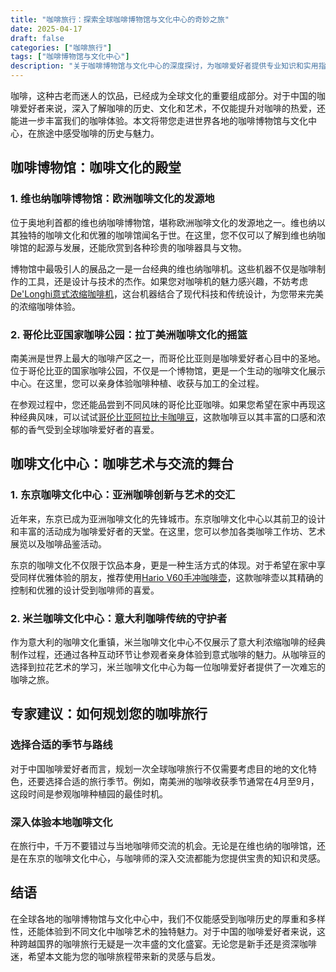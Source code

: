 ```yaml
---
title: "咖啡旅行：探索全球咖啡博物馆与文化中心的奇妙之旅"
date: 2025-04-17
draft: false
categories: ["咖啡旅行"]
tags: ["咖啡博物馆与文化中心"]
description: "关于咖啡博物馆与文化中心的深度探讨，为咖啡爱好者提供专业知识和实用指南。"
---
```


咖啡，这种古老而迷人的饮品，已经成为全球文化的重要组成部分。对于中国的咖啡爱好者来说，深入了解咖啡的历史、文化和艺术，不仅能提升对咖啡的热爱，还能进一步丰富我们的咖啡体验。本文将带您走进世界各地的咖啡博物馆与文化中心，在旅途中感受咖啡的历史与魅力。

## 咖啡博物馆：咖啡文化的殿堂

### 1. 维也纳咖啡博物馆：欧洲咖啡文化的发源地

位于奥地利首都的维也纳咖啡博物馆，堪称欧洲咖啡文化的发源地之一。维也纳以其独特的咖啡文化和优雅的咖啡馆闻名于世。在这里，您不仅可以了解到维也纳咖啡馆的起源与发展，还能欣赏到各种珍贵的咖啡器具与文物。

博物馆中最吸引人的展品之一是一台经典的维也纳咖啡机。这些机器不仅是咖啡制作的工具，还是设计与技术的杰作。如果您对咖啡机的魅力感兴趣，不妨考虑[De'Longhi意式浓缩咖啡机](https://www.amazon.com/dp/B07V3L5WJX?tag=coffeeprism-20)，这台机器结合了现代科技和传统设计，为您带来完美的浓缩咖啡体验。

### 2. 哥伦比亚国家咖啡公园：拉丁美洲咖啡文化的摇篮

南美洲是世界上最大的咖啡产区之一，而哥伦比亚则是咖啡爱好者心目中的圣地。位于哥伦比亚的国家咖啡公园，不仅是一个博物馆，更是一个生动的咖啡文化展示中心。在这里，您可以亲身体验咖啡种植、收获与加工的全过程。

在参观过程中，您还能品尝到不同风味的哥伦比亚咖啡。如果您希望在家中再现这种经典风味，可以试试[哥伦比亚阿拉比卡咖啡豆](https://www.amazon.com/dp/B00I5F6I8I?tag=coffeeprism-20)，这款咖啡豆以其丰富的口感和浓郁的香气受到全球咖啡爱好者的喜爱。

## 咖啡文化中心：咖啡艺术与交流的舞台

### 1. 东京咖啡文化中心：亚洲咖啡创新与艺术的交汇

近年来，东京已成为亚洲咖啡文化的先锋城市。东京咖啡文化中心以其前卫的设计和丰富的活动成为咖啡爱好者的天堂。在这里，您可以参加各类咖啡工作坊、艺术展览以及咖啡品鉴活动。

东京的咖啡文化不仅限于饮品本身，更是一种生活方式的体现。对于希望在家中享受同样优雅体验的朋友，推荐使用[Hario V60手冲咖啡壶](https://www.amazon.com/dp/B001RBTSMM?tag=coffeeprism-20)，这款咖啡壶以其精确的控制和优雅的设计受到咖啡师的喜爱。

### 2. 米兰咖啡文化中心：意大利咖啡传统的守护者

作为意大利的咖啡文化重镇，米兰咖啡文化中心不仅展示了意大利浓缩咖啡的经典制作过程，还通过各种互动环节让参观者亲身体验到意式咖啡的魅力。从咖啡豆的选择到拉花艺术的学习，米兰咖啡文化中心为每一位咖啡爱好者提供了一次难忘的咖啡之旅。

## 专家建议：如何规划您的咖啡旅行

### 选择合适的季节与路线

对于中国咖啡爱好者而言，规划一次全球咖啡旅行不仅需要考虑目的地的文化特色，还要选择合适的旅行季节。例如，南美洲的咖啡收获季节通常在4月至9月，这段时间是参观咖啡种植园的最佳时机。

### 深入体验本地咖啡文化

在旅行中，千万不要错过与当地咖啡师交流的机会。无论是在维也纳的咖啡馆，还是在东京的咖啡文化中心，与咖啡师的深入交流都能为您提供宝贵的知识和灵感。

## 结语

在全球各地的咖啡博物馆与文化中心中，我们不仅能感受到咖啡历史的厚重和多样性，还能体验到不同文化中咖啡艺术的独特魅力。对于中国的咖啡爱好者来说，这种跨越国界的咖啡旅行无疑是一次丰盛的文化盛宴。无论您是新手还是资深咖啡迷，希望本文能为您的咖啡旅程带来新的灵感与启发。